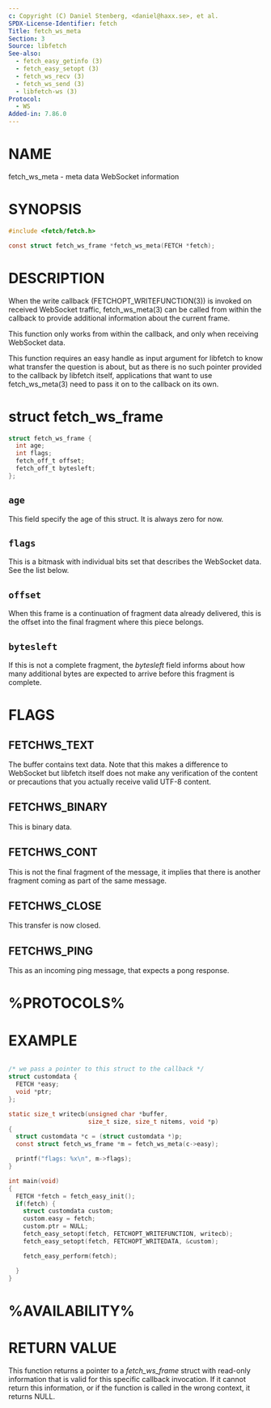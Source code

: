 ```yaml
---
c: Copyright (C) Daniel Stenberg, <daniel@haxx.se>, et al.
SPDX-License-Identifier: fetch
Title: fetch_ws_meta
Section: 3
Source: libfetch
See-also:
  - fetch_easy_getinfo (3)
  - fetch_easy_setopt (3)
  - fetch_ws_recv (3)
  - fetch_ws_send (3)
  - libfetch-ws (3)
Protocol:
  - WS
Added-in: 7.86.0
---
```


# NAME

fetch_ws_meta - meta data WebSocket information

# SYNOPSIS

~~~c
#include <fetch/fetch.h>

const struct fetch_ws_frame *fetch_ws_meta(FETCH *fetch);
~~~

# DESCRIPTION

When the write callback (FETCHOPT_WRITEFUNCTION(3)) is invoked on
received WebSocket traffic, fetch_ws_meta(3) can be called from within
the callback to provide additional information about the current frame.

This function only works from within the callback, and only when receiving
WebSocket data.

This function requires an easy handle as input argument for libfetch to know
what transfer the question is about, but as there is no such pointer provided
to the callback by libfetch itself, applications that want to use
fetch_ws_meta(3) need to pass it on to the callback on its own.

# struct fetch_ws_frame

~~~c
struct fetch_ws_frame {
  int age;
  int flags;
  fetch_off_t offset;
  fetch_off_t bytesleft;
};
~~~

## `age`

This field specify the age of this struct. It is always zero for now.

## `flags`

This is a bitmask with individual bits set that describes the WebSocket data.
See the list below.

## `offset`

When this frame is a continuation of fragment data already delivered, this is
the offset into the final fragment where this piece belongs.

## `bytesleft`

If this is not a complete fragment, the *bytesleft* field informs about how
many additional bytes are expected to arrive before this fragment is complete.

# FLAGS

## FETCHWS_TEXT

The buffer contains text data. Note that this makes a difference to WebSocket
but libfetch itself does not make any verification of the content or
precautions that you actually receive valid UTF-8 content.

## FETCHWS_BINARY

This is binary data.

## FETCHWS_CONT

This is not the final fragment of the message, it implies that there is
another fragment coming as part of the same message.

## FETCHWS_CLOSE

This transfer is now closed.

## FETCHWS_PING

This as an incoming ping message, that expects a pong response.

# %PROTOCOLS%

# EXAMPLE

~~~c

/* we pass a pointer to this struct to the callback */
struct customdata {
  FETCH *easy;
  void *ptr;
};

static size_t writecb(unsigned char *buffer,
                      size_t size, size_t nitems, void *p)
{
  struct customdata *c = (struct customdata *)p;
  const struct fetch_ws_frame *m = fetch_ws_meta(c->easy);

  printf("flags: %x\n", m->flags);
}

int main(void)
{
  FETCH *fetch = fetch_easy_init();
  if(fetch) {
    struct customdata custom;
    custom.easy = fetch;
    custom.ptr = NULL;
    fetch_easy_setopt(fetch, FETCHOPT_WRITEFUNCTION, writecb);
    fetch_easy_setopt(fetch, FETCHOPT_WRITEDATA, &custom);

    fetch_easy_perform(fetch);

  }
}
~~~

# %AVAILABILITY%

# RETURN VALUE

This function returns a pointer to a *fetch_ws_frame* struct with read-only
information that is valid for this specific callback invocation. If it cannot
return this information, or if the function is called in the wrong context, it
returns NULL.
